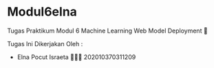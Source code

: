 # Modul6elna
Tugas Praktikum Modul 6
Machine Learning Web Model Deployment 🌱

Tugas Ini Dikerjakan Oleh :
* Elna Pocut Israeta 🧚🏻‍♀️
  202010370311209
